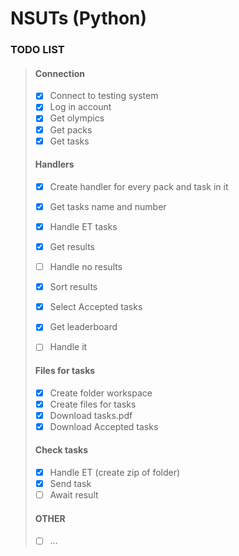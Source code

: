 # NSUTs (Python)

### TODO LIST

> #### Connection
>
> * [X]  Connect to testing system
> * [X]  Log in account
> * [X]  Get olympics
> * [X]  Get packs
> * [X]  Get tasks
>
> #### Handlers
>
> * [X]  Create handler for every pack and task in it
> * [X]  Get tasks name and number
> * [X]  Handle ET tasks
> * [X]  Get results
>
>   * [ ]  Handle no results
> * [X]  Sort results
> * [X]  Select Accepted tasks
> * [X]  Get leaderboard
>
>   * [ ]  Handle it
>
> #### Files for tasks
>
> * [X]  Create folder workspace
> * [X]  Create files for tasks
> * [X]  Download tasks.pdf
> * [X]  Download Accepted tasks
>
> #### Check tasks
>
> * [X]  Handle ET (create zip of folder)
> * [X]  Send task
> * [ ]  Await result
>
> #### OTHER
>
> * [ ]  ...
